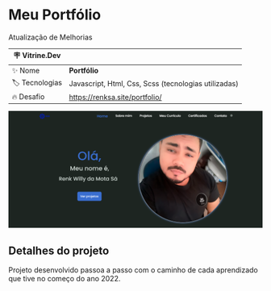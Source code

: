 # Meu Portfólio

Atualização de Melhorias

| :placard: Vitrine.Dev |     |
| -------------  | --- |
| :sparkles: Nome        | **Portfólio**
| :label: Tecnologias | Javascript, Html, Css, Scss (tecnologias utilizadas)
| :fire: Desafio     | https://renksa.site/portfolio/
<!-- Inserir imagem com a #vitrinedev ao final do link -->
![](https://raw.githubusercontent.com/RenkSa/RenkSa.github.io/main/portfolio/myportfolio.png#vitrinedev)

## Detalhes do projeto

Projeto desenvolvido passoa a passo com o caminho de cada aprendizado que tive no começo do ano 2022.
